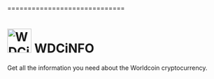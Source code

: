 =============================
<h1><img src="https://raw.github.com/c0ding/WDCinfo/master/doc/worldcoin.png" height=55 alt="WDCinfo" title="WDCinfo"> WDCiNFO</h1>

Get all the information you need about the Worldcoin cryptocurrency.

